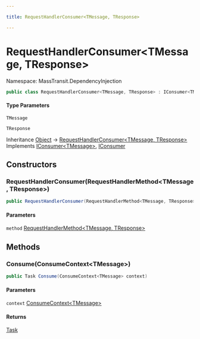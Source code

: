 ```yaml
---

title: RequestHandlerConsumer<TMessage, TResponse>

---
```


# RequestHandlerConsumer\<TMessage, TResponse\>

Namespace: MassTransit.DependencyInjection

```csharp
public class RequestHandlerConsumer<TMessage, TResponse> : IConsumer<TMessage>, IConsumer
```

#### Type Parameters

`TMessage`<br/>

`TResponse`<br/>

Inheritance [Object](https://learn.microsoft.com/en-us/dotnet/api/system.object) → [RequestHandlerConsumer\<TMessage, TResponse\>](../masstransit-dependencyinjection/requesthandlerconsumer-2)<br/>
Implements [IConsumer\<TMessage\>](../../masstransit-abstractions/masstransit/iconsumer-1), [IConsumer](../../masstransit-abstractions/masstransit/iconsumer)

## Constructors

### **RequestHandlerConsumer(RequestHandlerMethod\<TMessage, TResponse\>)**

```csharp
public RequestHandlerConsumer(RequestHandlerMethod<TMessage, TResponse> method)
```

#### Parameters

`method` [RequestHandlerMethod\<TMessage, TResponse\>](../masstransit-dependencyinjection/requesthandlermethod-2)<br/>

## Methods

### **Consume(ConsumeContext\<TMessage\>)**

```csharp
public Task Consume(ConsumeContext<TMessage> context)
```

#### Parameters

`context` [ConsumeContext\<TMessage\>](../../masstransit-abstractions/masstransit/consumecontext-1)<br/>

#### Returns

[Task](https://learn.microsoft.com/en-us/dotnet/api/system.threading.tasks.task)<br/>
